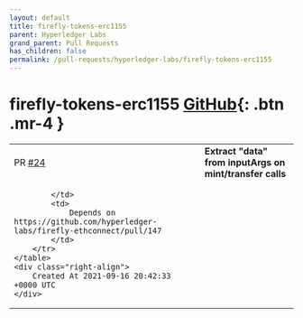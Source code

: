 ```yaml
---
layout: default
title: firefly-tokens-erc1155
parent: Hyperledger Labs
grand_parent: Pull Requests
has_children: false
permalink: /pull-requests/hyperledger-labs/firefly-tokens-erc1155
---
```


# firefly-tokens-erc1155 <span class="fs-3 right-align">[GitHub](https://github.com/hyperledger-labs/firefly-tokens-erc1155){: .btn .mr-4 }</span>


<div>
    <table>
        <tr>
            <td>
                PR <a href="https://github.com/hyperledger-labs/firefly-tokens-erc1155/pull/24" class=".btn">#24</a>
            </td>
            <td>
                <b>
                    Extract "data" from inputArgs on mint/transfer calls
                </b>
            </td>
        </tr>
        <tr>
            <td>
                
            </td>
            <td>
                Depends on https://github.com/hyperledger-labs/firefly-ethconnect/pull/147
            </td>
        </tr>
    </table>
    <div class="right-align">
        Created At 2021-09-16 20:42:33 +0000 UTC
    </div>
</div>

